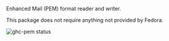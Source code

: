 Enhanced Mail (PEM) format reader and writer.

This package does not require anything not provided by Fedora.

![ghc-pem status](https://copr.fedorainfracloud.org/coprs/g/weldr/bdcs-haskell-deps/package/ghc-pem/status_image/last_build.png)
